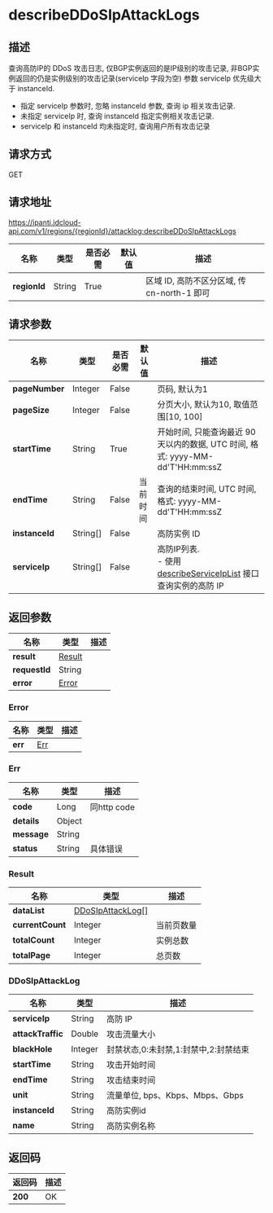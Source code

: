 # describeDDoSIpAttackLogs


## 描述
查询高防IP的 DDoS 攻击日志, 仅BGP实例返回的是IP级别的攻击记录, 非BGP实例返回的仍是实例级别的攻击记录(serviceIp 字段为空)
参数 serviceIp 优先级大于 instanceId.
- 指定 serviceIp 参数时, 忽略 instanceId 参数, 查询 ip 相关攻击记录.
- 未指定 serviceIp 时, 查询 instanceId 指定实例相关攻击记录.
- serviceIp 和 instanceId 均未指定时, 查询用户所有攻击记录


## 请求方式
GET

## 请求地址
https://ipanti.jdcloud-api.com/v1/regions/{regionId}/attacklog:describeDDoSIpAttackLogs

|名称|类型|是否必需|默认值|描述|
|---|---|---|---|---|
|**regionId**|String|True| |区域 ID, 高防不区分区域, 传 cn-north-1 即可|

## 请求参数
|名称|类型|是否必需|默认值|描述|
|---|---|---|---|---|
|**pageNumber**|Integer|False| |页码, 默认为1|
|**pageSize**|Integer|False| |分页大小, 默认为10, 取值范围[10, 100]|
|**startTime**|String|True| |开始时间, 只能查询最近 90 天以内的数据, UTC 时间, 格式: yyyy-MM-dd'T'HH:mm:ssZ|
|**endTime**|String|False|当前时间|查询的结束时间, UTC 时间, 格式: yyyy-MM-dd'T'HH:mm:ssZ|
|**instanceId**|String[]|False| |高防实例 ID|
|**serviceIp**|String[]|False| |高防IP列表. <br>- 使用 <a href='http://docs.jdcloud.com/anti-ddos-pro/api/describeServiceIpList'>describeServiceIpList</a> 接口查询实例的高防 IP|


## 返回参数
|名称|类型|描述|
|---|---|---|
|**result**|[Result](describeddosipattacklogs#result)| |
|**requestId**|String| |
|**error**|[Error](describeddosipattacklogs#error)| |

### <div id="error">Error</div>
|名称|类型|描述|
|---|---|---|
|**err**|[Err](describeddosipattacklogs#err)| |
### <div id="err">Err</div>
|名称|类型|描述|
|---|---|---|
|**code**|Long|同http code|
|**details**|Object| |
|**message**|String| |
|**status**|String|具体错误|
### <div id="result">Result</div>
|名称|类型|描述|
|---|---|---|
|**dataList**|[DDoSIpAttackLog[]](describeddosipattacklogs#ddosipattacklog)| |
|**currentCount**|Integer|当前页数量|
|**totalCount**|Integer|实例总数|
|**totalPage**|Integer|总页数|
### <div id="ddosipattacklog">DDoSIpAttackLog</div>
|名称|类型|描述|
|---|---|---|
|**serviceIp**|String|高防 IP|
|**attackTraffic**|Double|攻击流量大小|
|**blackHole**|Integer|封禁状态,0:未封禁,1:封禁中,2:封禁结束|
|**startTime**|String|攻击开始时间|
|**endTime**|String|攻击结束时间|
|**unit**|String|流量单位, bps、Kbps、Mbps、Gbps|
|**instanceId**|String|高防实例id|
|**name**|String|高防实例名称|

## 返回码
|返回码|描述|
|---|---|
|**200**|OK|

